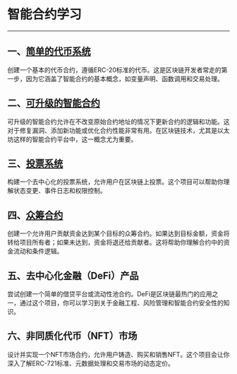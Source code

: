 # 智能合约学习

---

## 一、[简单的代币系统](./contracts/ERC20/KuiToken.md)

创建一个基本的代币合约，遵循ERC-20标准的代币。这是区块链开发者常走的第一步，因为它涵盖了智能合约的基本概念，如变量声明、函数调用和交易处理。

## 二、[可升级的智能合约](./contracts/upgradeable/upgradeable.md)

可升级的智能合约允许在不改变原始合约地址的情况下更新合约的逻辑和功能。这对于修复漏洞、添加新功能或优化合约性能非常有用。在区块链技术，尤其是以太坊这样的智能合约平台中，这一概念尤为重要。

## 三、[投票系统](./contracts/vote/Voting.md)

构建一个去中心化的投票系统，允许用户在区块链上投票。这个项目可以帮助你理解状态变更、事件日志和权限控制。

## 四、[众筹合约](./contracts/crowdfunding/Crowdfunding)

创建一个允许用户贡献资金达到某个目标的众筹合约。如果达到目标金额，资金将转给项目所有者；如果未达到，资金将退还给贡献者。这将帮助你理解合约中的资金流动和条件逻辑。

## 五、去中心化金融（DeFi）产品

尝试创建一个简单的借贷平台或流动性池合约。DeFi是区块链最热门的应用之一，通过这个项目，你可以学习到关于金融工程、风险管理和智能合约安全性的知识。

## 六、非同质化代币（NFT）市场

设计并实现一个NFT市场合约，允许用户铸造、购买和销售NFT。这个项目会让你深入了解ERC-721标准、元数据处理和交易市场的动态定价。

